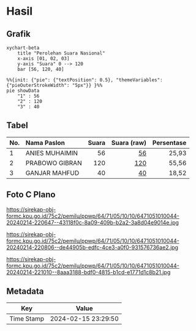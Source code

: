 # Hasil

## Grafik

```mermaid
xychart-beta
    title "Perolehan Suara Nasional"
    x-axis [01, 02, 03]
    y-axis "Suara" 0 --> 120
    bar [56, 120, 40]
```

```mermaid
%%{init: {"pie": {"textPosition": 0.5}, "themeVariables": {"pieOuterStrokeWidth": "5px"}} }%%
pie showData
    "1" : 56
    "2" : 120
    "3" : 40
```

## Tabel

| No. | Nama Paslon    | Suara | Suara (raw) | Persentase |
|:--- |:-------------- | -----:| -----------:| ----------:|
| 1   | ANIES MUHAIMIN | 56    | [56][p-1]   | 25,93      |
| 2   | PRABOWO GIBRAN | 120   | [120][p-2]  | 55,56      |
| 3   | GANJAR MAHFUD  | 40    | [40][p-3]   | 18,52      |


[p-1]: https://github.com/gigit-pemilu/pemilu-2024/blob/main/pilpres/hitung-suara/sub/64-kalimantan-timur/sub/71-kota-balikpapan/sub/05-balikpapan-selatan/sub/1010-sungainangka/sub/044-tps/sub/paslon-1.txt
[p-2]: https://github.com/gigit-pemilu/pemilu-2024/blob/main/pilpres/hitung-suara/sub/64-kalimantan-timur/sub/71-kota-balikpapan/sub/05-balikpapan-selatan/sub/1010-sungainangka/sub/044-tps/sub/paslon-2.txt
[p-3]: https://github.com/gigit-pemilu/pemilu-2024/blob/main/pilpres/hitung-suara/sub/64-kalimantan-timur/sub/71-kota-balikpapan/sub/05-balikpapan-selatan/sub/1010-sungainangka/sub/044-tps/sub/paslon-3.txt

## Foto C Plano

https://sirekap-obj-formc.kpu.go.id/75c2/pemilu/ppwp/64/71/05/10/10/6471051010044-20240214-220647--43118f0c-8a09-409b-b2a2-3a8d04e9014e.jpg

https://sirekap-obj-formc.kpu.go.id/75c2/pemilu/ppwp/64/71/05/10/10/6471051010044-20240214-220806--de44905b-edfc-4ce3-a0f0-931576736ae2.jpg

https://sirekap-obj-formc.kpu.go.id/75c2/pemilu/ppwp/64/71/05/10/10/6471051010044-20240214-221010--8aaa3188-bdf0-4815-b1cd-e1771d1c8b21.jpg


## Metadata

| Key        | Value               |
| ---------- | ------------------- |
| Time Stamp | 2024-02-15 23:29:50 |



